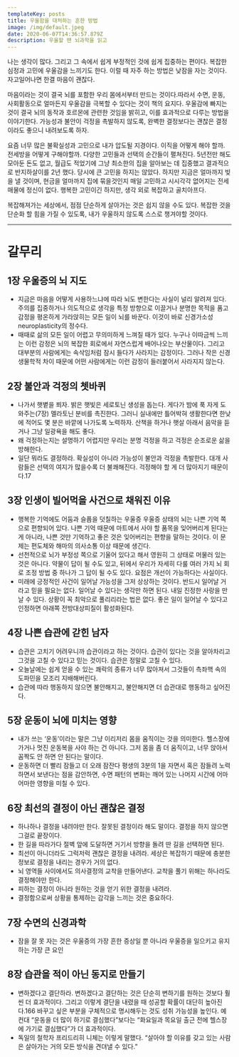 ```yaml
---
templateKey: posts
title: 우울함을 대처하는 흔한 방법
image: /img/default.jpeg
date: 2020-06-07T14:36:57.879Z
description: 우울할 땐 뇌과학을 읽고
---
```

나는 생각이 많다. 그리고 그 속에서 쉽게 부정적인 것에 쉽게 집중하는 편이다. 복잡한 심정과 고민에 우울감을 느끼기도 한다. 이럴 때 자주 하는 방법은 낮잠을 자는 것이다. 자고일어나면 한결 마음이 괜찮다.

마음이라는 것이 결국 뇌를 포함한 우리 몸에서부터 만드는 것이다.따라서 수면, 운동, 사회활동으로 얼마든지 우울감을 극복할 수 있다는 것이 책의 요지다. 우울감에 빠지는 것이 결국 뇌의 동작과 호르몬에 관련한 것임을 밝히고, 이를 효과적으로 다루는 방법을 이야기한다. 가능성과 불안이 걱정을 촉발하지 않도록, 완벽한 결정보다는 괜찮은 결정이라도 좋으니 내려보도록 하자. 

요즘 너무 많은 불확실성과 고민으로 내가 압도될 지경이다. 이직을 어떻게 해야 할까. 전세방을 어떻게 구해야할까. 다양한 고민들과 선택의 순간들이 펼쳐진다. 5년전만 해도 모아둔 돈도 없고, 월급도 적었기에 그냥 최소한의 집을 알아보는 데 집중했고 결과적으로 반지하살이를 2년 했다. 당시에 큰 고민을 하지는 않았다. 하지만 지금은 얼마까지 빚을 낼 것이며, 현금을 얼마까지 집에 묶을것인지 매일 고민하고 시시각각 없어지는 전세매물에 정신이 없다. 행복한 고민이긴 하지만, 생각 외로 복잡하고 골치아프다.

복잡해져가는 세상에서, 점점 단순하게 살아가는 것은 쉽지 않을 수도 있다. 복잡한 것을 단순화 할 힘을 가질 수 있도록, 내가 우울하지 않도록 스스로 챙겨야할 것이다.

---

# 갈무리

## 1장 우울증의 뇌 지도

- 지금은 마음을 어떻게 사용하느냐에 따라 뇌도 변한다는 사실이 널리 알려져 있다. 주의를 집중하거나 의도적으로 생각을 특정 방향으로 이끌거나 분명한 목적을 품고 감정을 평온하게 가라앉히는 모든 일이 뇌를 바꾼다. 이것이 바로 신경가소성neuroplasticity의 정수다.
- 때때로 삶의 모든 일이 어렵고 무의미하게 느껴질 때가 있다. 누구나 이따금씩 느끼는 이런 감정은 뇌의 복잡한 회로에서 자연스럽게 배어나오는 부산물이다. 그리고 대부분의 사람에게는 속삭임처럼 잠시 들다가 사라지는 감정이다. 그러나 작은 신경생물학적 차이 때문에 어떤 사람에게는 이런 감정이 들러붙어서 사라지지 않는다.

## 2장 불안과 걱정의 쳇바퀴

- 나가서 햇볕을 쬐자. 밝은 햇빛은 세로토닌 생성을 돕는다. 게다가 밤에 푹 자게 도와주는(7장) 멜라토닌 분비를 촉진한다. 그러니 실내에만 틀어박혀 생활한다면 한낮에 적어도 몇 분은 바깥에 나가도록 노력하자. 산책을 하거나 햇살 아래서 음악을 듣거나 그냥 일광욕을 해도 좋다.
- 왜 걱정하는지는 설명하기 어렵지만 우리는 분명 걱정을 하고 걱정은 순조로운 삶을 방해한다.
- 일단 뭐라도 결정하라. 확실성이 아니라 가능성이 불안과 걱정을 촉발한다. 대개 사람들은 선택의 여지가 많을수록 더 불쾌해진다. 걱정해야 할 게 더 많아지기 때문이다.17

## 3장 인생이 빌어먹을 사건으로 채워진 이유

- 행복한 기억에도 어둠과 슬픔을 덧칠하는 우울증 우울증 상태의 뇌는 나쁜 기억 쪽으로 편향되어 있다. 나쁜 기억 때문에 마트에서 사야 할 품목을 잊어버리게 된다는 게 아니라, 나쁜 것만 기억하고 좋은 것은 잊어버리는 편향을 말하는 것이다. 이 문제는 편도체와 해마의 의사소통 이상 때문에 생긴다.
- 선천적으로 뇌가 부정성 쪽으로 기울어 있다고 해서 영원히 그 상태로 머물러 있는 것은 아니다. 약물이 답이 될 수도 있고, 뒤에서 우리가 자세히 다룰 여러 가지 뇌 회로 조정 방법 중 하나가 그 답이 될 수도 있다. 요점은 개선이 가능하다는 사실이다.
- 미래에 긍정적인 사건이 일어날 가능성을 그저 상상하는 것이다. 반드시 일어날 거라고 믿을 필요는 없다. 일어날 수 있다는 생각만 하면 된다. 내일 진정한 사랑을 만날 수 있다. 상황이 꼭 최악으로 풀리리라는 법은 없다. 좋은 일이 일어날 수 있다고 인정하면 아래쪽 전방대상피질이 활성화된다.

## 4장 나쁜 습관에 갇힌 남자

- 습관은 고치기 어려우니까 습관이라고 하는 것이다. 습관이 있다는 것을 알아차리고 그것을 고칠 수 있다고 믿는 것이다. 습관은 정말로 고칠 수 있다.
- 오늘날에는 쉽게 얻을 수 있는 쾌락의 종류가 너무 많아져서 그것들이 측좌핵 속의 도파민을 모조리 지배해버린다.
- 습관에 따라 행동하지 않으면 불안해지고, 불안해지면 더 습관대로 행동하고 싶어진다.

## 5장 운동이 뇌에 미치는 영향

- 내가 쓰는 ‘운동’이라는 말은 그냥 이리저리 몸을 움직이는 것을 의미한다. 헬스장에 가거나 멋진 운동복을 사야 하는 건 아니다. 그저 몸을 좀 더 움직이고, 너무 앉아서 꼼짝도 안 하면 안 된다는 말이다.
- 운동하면 더 빨리 잠들고 더 오래 잠잔다 평생의 3분의 1을 자면서 혹은 잠들려 노력하면서 보낸다는 점을 감안하면, 수면 패턴의 변화는 깨어 있는 나머지 시간에 어마어마한 영향을 미칠 수 있다.

## 6장 최선의 결정이 아닌 괜찮은 결정

- 하나하나 결정을 내려야만 한다. 잘못된 결정이라 해도 말이다. 결정을 하지 않으면 그걸로 끝장이다.
- 한 길을 따라가다 절벽 앞에 도달하면 거기서  방향을 돌려 딴 길을 선택하면 된다.
- 최선이 아니더라도 그럭저럭 괜찮은 결정을 내려라. 세상은 복잡하기 때문에 충분한 정보로 결정을 내리는 경우가 거의 없다.
- 뇌 영역들 사이에서도 의사결정의 교착을 만들어낸다. 교착을 풀기 위해는 하나라도 결정해야만 한다.
- 피하는 결정이 아니라 원하는 것을 얻기 위한 결정을 내려라.
- 결정함으로써 상황을 통제하는 감각을 느끼는 것은 중요하다.

## 7장 수면의 신경과학

- 잠을 잘 못 자는 것은 우울증의 가장 흔한 증상일 뿐 아니라 우울증을 일으키고 유지하는 가장 큰 요인

## 8장 습관을 적이 아닌 동지로 만들기

- 변하겠다고 결단하라. 변하겠다고 결단하는 것은 단순히 변하기를 원하는 것보다 훨씬 더 효과적이다. 그리고 이렇게 결단을 내렸을 때 성공할 확률이 대단히 높아진다.166 바꾸고 싶은 부분을 구체적으로 명시해두는 것도 성취 가능성을 높인다. 예컨대 “운동을 더 많이 하기로 결심했다”보다는 “화요일과 목요일 출근 전에 헬스장에 가기로 결심했다”가 더 효과적이다.
- 독일의 철학자 프리드리히 니체는 이렇게 말했다. “살아야 할 이유를 갖고 있는 사람은 살아가는 거의 모든 방식을 견뎌낼 수 있다.”